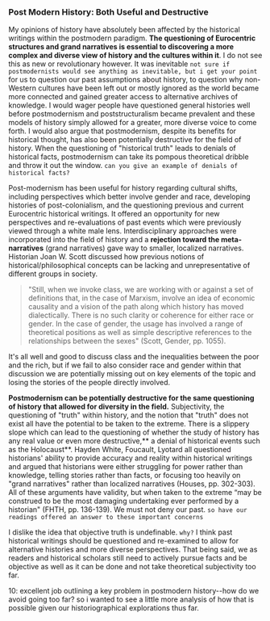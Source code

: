 ### Post Modern History: Both Useful and Destructive

My opinions of history have absolutely been affected by the historical writings within the postmodern paradigm. **The questioning of Eurocentric structures and grand narratives is essential to discovering a more complex and diverse view of history and the cultures within it**. I do not see this as new or revolutionary however. It was inevitable `not sure if postmodernists would see anything as inevitable, but i get your point` for us to question our past assumptions about history, to question why non-Western cultures have been left out or mostly ignored as the world became more connected and gained greater access to alternative archives of knowledge. I would wager people have questioned general histories well before postmodernism and poststructuralism became prevalent and these models of history simply allowed for a greater, more diverse voice to come forth. I would also argue that postmodernism, despite its benefits for historical thought, has also been potentially destructive for the field of history. When the questioning of "historical truth" leads to denials of historical facts, postmodernism can take its pompous theoretical dribble and throw it out the window. `can you give an example of denials of historical facts?`

Post-modernism has been useful for history regarding cultural shifts, including perspectives which better involve gender and race, developing histories of post-colonialism, and the questioning previous and current Eurocentric historical writings. It offered an opportunity for new perspectives and re-evaluations of past events which were previously viewed through a white male lens. Interdisciplinary approaches were incorporated into the field of history and a **rejection toward the meta-narratives** (grand narratives) gave way to smaller, localized narratives. Historian Joan W. Scott discussed how previous notions of historical/philosophical concepts can be lacking and unrepresentative of different groups in society.

  > "Still, when we invoke class, we are working with or against a set of definitions that, in the case of Marxism, involve an idea of economic causality and a vision of the path along which history has moved dialectically. There is no such clarity or coherence for either race or gender. In the case of gender, the usage has involved a range of theoretical positions as well as simple descriptive references to the relationships between the sexes" (Scott, Gender, pp. 1055).
  
  It's all well and good to discuss class and the inequalities between the poor and the rich, but if we fail to also consider race and gender within that discussion we are potentially missing out on key elements of the topic and losing the stories of the people directly involved.

**Postmodernism can be potentially destructive for the same questioning of history that allowed for diversity in the field.** Subjectivity, the questioning of "truth" within history, and the notion that "truth" does not exist all have the potential to be taken to the extreme. There is a slippery slope which can lead to the questioning of whether the study of history has any real value or even more destructive,** a denial of historical events such as the Holocaust**. Hayden White, Foucault, Lyotard all questioned historians' ability to provide accuracy and reality within historical writings and argued that historians were either struggling for power rather than knowledge, telling stories rather than facts, or focusing too heavily on "grand narratives" rather than localized narratives (Houses, pp. 302-303). All of these arguments have validity, but when taken to the extreme “may be construed to be the most damaging undertaking ever performed by a historian" (FHTH, pp. 136-139). We must not deny our past. `so have our readings offered an answer to these important concerns`

I dislike the idea that objective truth is undefinable. `why?` I think past historical writings should be questioned and re-examined to allow for alternative histories and more diverse perspectives. That being said, we as readers and historical scholars still need to actively pursue facts and be objective as well as it can be done and not take theoretical subjectivity too far. 

10: excellent job outlining a key problem in postmodern history--how do we avoid going too far? so i wanted to see a little more analysis of how that is possible given our historiographical explorations thus far.
